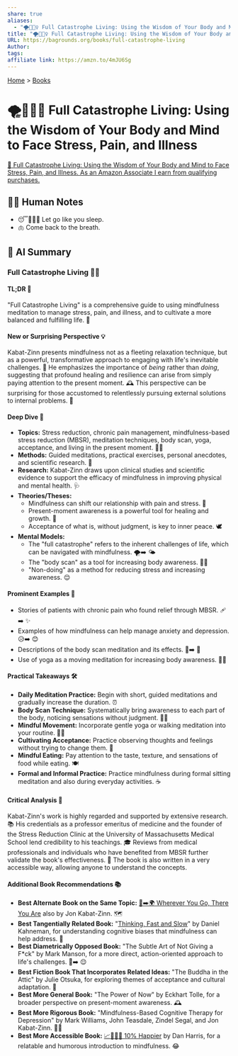 ```yaml
---
share: true
aliases:
  - "🌪️🧘🏼‍♀️ Full Catastrophe Living: Using the Wisdom of Your Body and Mind to Face Stress, Pain, and Illness"
title: "🌪️🧘🏼‍♀️ Full Catastrophe Living: Using the Wisdom of Your Body and Mind to Face Stress, Pain, and Illness"
URL: https://bagrounds.org/books/full-catastrophe-living
Author: 
tags: 
affiliate link: https://amzn.to/4mJU6Sg
---
```

[Home](../index.md) > [Books](./index.md)  
# 🌪️🧘🏼‍♀️ Full Catastrophe Living: Using the Wisdom of Your Body and Mind to Face Stress, Pain, and Illness  
[🛒 Full Catastrophe Living: Using the Wisdom of Your Body and Mind to Face Stress, Pain, and Illness. As an Amazon Associate I earn from qualifying purchases.](https://amzn.to/4mJU6Sg)  
  
## 📝🐒 Human Notes  
- 😴🧘🏼‍♀️ Let go like you sleep.  
- 🫁 Come back to the breath.  
  
## 🤖 AI Summary  
### Full Catastrophe Living 🧘‍♂️  
#### TL;DR 🤯  
  
"Full Catastrophe Living" is a comprehensive guide to using mindfulness meditation to manage stress, pain, and illness, and to cultivate a more balanced and fulfilling life. 🌟  
  
#### New or Surprising Perspective 💡  
  
Kabat-Zinn presents mindfulness not as a fleeting relaxation technique, but as a powerful, transformative approach to engaging with life's inevitable challenges. 🌈 He emphasizes the importance of _being_ rather than _doing_, suggesting that profound healing and resilience can arise from simply paying attention to the present moment. 🕰️ This perspective can be surprising for those accustomed to relentlessly pursuing external solutions to internal problems. 🧐  
  
#### Deep Dive 🌊  
  
- **Topics:** Stress reduction, chronic pain management, mindfulness-based stress reduction (MBSR), meditation techniques, body scan, yoga, acceptance, and living in the present moment. 🧘‍♀️  
- **Methods:** Guided meditations, practical exercises, personal anecdotes, and scientific research. 🔬  
- **Research:** Kabat-Zinn draws upon clinical studies and scientific evidence to support the efficacy of mindfulness in improving physical and mental health. 🩺  
- **Theories/Theses:**  
    - Mindfulness can shift our relationship with pain and stress. 🧠  
    - Present-moment awareness is a powerful tool for healing and growth. 🌱  
    - Acceptance of what is, without judgment, is key to inner peace. 🕊️  
- **Mental Models:**  
    - The "full catastrophe" refers to the inherent challenges of life, which can be navigated with mindfulness. 🌪️➡️ 🌤️  
    - The "body scan" as a tool for increasing body awareness. 🕵️‍♂️  
    - "Non-doing" as a method for reducing stress and increasing awareness. 😌  
  
#### Prominent Examples 📝  
  
- Stories of patients with chronic pain who found relief through MBSR. 🩹➡️ ✨  
- Examples of how mindfulness can help manage anxiety and depression. 😥➡️ 😊  
- Descriptions of the body scan meditation and its effects. 🛌➡️ 🧘  
- Use of yoga as a moving meditation for increasing body awareness. 🤸‍♀️  
  
#### Practical Takeaways 🛠️  
  
- **Daily Meditation Practice:** Begin with short, guided meditations and gradually increase the duration. ⏰  
- **Body Scan Technique:** Systematically bring awareness to each part of the body, noticing sensations without judgment. 🕵️‍♂️  
- **Mindful Movement:** Incorporate gentle yoga or walking meditation into your routine. 🚶‍♀️  
- **Cultivating Acceptance:** Practice observing thoughts and feelings without trying to change them. 💭  
- **Mindful Eating:** Pay attention to the taste, texture, and sensations of food while eating. 🍽️  
- **Formal and Informal Practice:** Practice mindfulness during formal sitting meditation and also during everyday activities. ☕  
  
#### Critical Analysis 🧐  
  
Kabat-Zinn's work is highly regarded and supported by extensive research. 📚 His credentials as a professor emeritus of medicine and the founder of the Stress Reduction Clinic at the University of Massachusetts Medical School lend credibility to his teachings. 🎓 Reviews from medical professionals and individuals who have benefited from MBSR further validate the book's effectiveness. 🌟 The book is also written in a very accessible way, allowing anyone to understand the concepts.  
  
#### Additional Book Recommendations 📚  
  
- **Best Alternate Book on the Same Topic:** [👣➡️🌍 Wherever You Go, There You Are](./wherever-you-go-there-you-are.md) also by Jon Kabat-Zinn. 🗺️  
- **Best Tangentially Related Book:** "[Thinking, Fast and Slow](./thinking-fast-and-slow.md)" by Daniel Kahneman, for understanding cognitive biases that mindfulness can help address. 🧠  
- **Best Diametrically Opposed Book:** "The Subtle Art of Not Giving a F*ck" by Mark Manson, for a more direct, action-oriented approach to life's challenges. 🤬➡️ 😌  
- **Best Fiction Book That Incorporates Related Ideas:** "The Buddha in the Attic" by Julie Otsuka, for exploring themes of acceptance and cultural adaptation. 🎎  
- **Best More General Book:** "The Power of Now" by Eckhart Tolle, for a broader perspective on present-moment awareness. 🕰️  
- **Best More Rigorous Book:** "Mindfulness-Based Cognitive Therapy for Depression" by Mark Williams, John Teasdale, Zindel Segal, and Jon Kabat-Zinn. 👩‍⚕️  
- **Best More Accessible Book:** [📈🧘🏼‍♀️ 10% Happier](./10-percent-happier.md) by Dan Harris, for a relatable and humorous introduction to mindfulness. 😂
